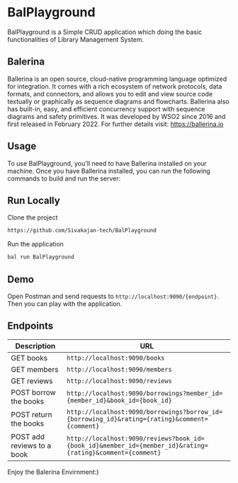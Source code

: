 # BalPlayground
BalPlayground is a Simple CRUD application which doing the basic functionalities of Library Management System.

## Balerina
Ballerina is an open source, cloud-native programming language optimized for integration. It comes with a rich ecosystem of network protocols, data formats, and connectors, and allows you to edit and view source code textually or graphically as sequence diagrams and flowcharts. Ballerina also has built-in, easy, and efficient concurrency support with sequence diagrams and safety primitives. It was developed by WSO2 since 2016 and first released in February 2022.
For further details visit: https://ballerina.io

## Usage
To use BalPlayground, you'll need to have Ballerina installed on your machine. Once you have Ballerina installed, you can run the following commands to build and run the server:

## Run Locally
Clone the project
```bash
https://github.com/Sivakajan-tech/BalPlayground
```

Run the application
```bash
bal run BalPlayground
```

## Demo
Open Postman and send requests to `http://localhost:9090/{endpoint}`. Then you can play with the application.

## Endpoints

| Description                | URL                                                                                                     |
|----------------------------|---------------------------------------------------------------------------------------------------------|
| GET books                  | `http://localhost:9090/books`                                                                             |
| GET members                | `http://localhost:9090/members`                                                                           |
| GET reviews                | `http://localhost:9090/reviews`                                                                           |
| POST borrow the books      | `http://localhost:9090/borrowings?member_id={member_id}&book_id={book_id}`                                |
| POST return the books      | `http://localhost:9090/borrowings?borrow_id={borrowing_id}&rating={rating}&comment={comment}`             |
| POST add reviews to a book | `http://localhost:9090/reviews?book_id={book_id}&member_id={member_id}&rating={rating}&comment={comment}` |

Enjoy the Balerina Envirnment:)
